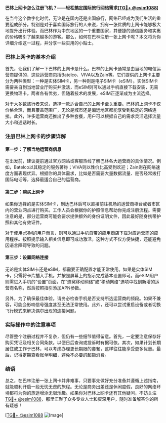 **巴林上网卡怎么注册飞机？——轻松搞定国际旅行网络需求[[TG💪+ @esim1088](https://t.me/s/esim1088)]**

在当今这个数字化时代，无论是在国内还是出国旅行，网络已经成为我们生活的重要组成部分。特别是对于喜欢国际旅行的人来说，拥有一张优质的上网卡能够极大地提升出行体验。而巴林作为中东地区的一个重要国家，其便捷的通信服务和实惠的价格吸引了越来越多的游客。那么，如何在巴林注册一张上网卡呢？本文将为你详细介绍这一过程，并分享一些实用的小贴士。

### 巴林上网卡的基本介绍

首先，让我们了解一下巴林的上网卡是什么。巴林的上网卡通常是由当地的电信运营商提供的，这些运营商包括Batelco、VIVA以及Zain等。它们提供的上网卡主要分为两种类型：一种是实体SIM卡，另一种则是电子SIM卡（eSIM）。实体SIM卡需要亲自到当地营业厅购买并激活，而eSIM则可以通过手机直接下载安装，无需更换物理卡。两者各有优劣，但随着技术的发展，eSIM正逐渐成为主流选择。

对于大多数旅行者来说，选择一款适合自己的上网卡至关重要。巴林的上网卡不仅价格合理，而且覆盖范围广，无论是城市还是偏远地区都能享受到稳定的网络连接。此外，许多运营商还推出了多种套餐，用户可以根据自己的需求灵活选择流量大小和通话时长。

### 注册巴林上网卡的步骤详解

#### 第一步：了解当地运营商信息

在出发前，建议提前通过官方网站或客服热线了解巴林各大运营商的具体情况。例如，Batelco以其稳定的服务著称；VIVA则以性价比高受到欢迎；Zain则在网络速度方面表现优异。根据你的具体需求，比如是否需要大量数据流量、是否经常拨打国际电话等，选择最适合自己的运营商。

#### 第二步：购买上网卡

如果你选择的是实体SIM卡，到达巴林后可以直接前往机场的运营商柜台或者市区内的营业网点进行购买。工作人员会根据你的护照信息帮助你完成注册流程。需要注意的是，部分运营商可能会要求提供额外的身份证明文件，因此最好随身携带护照和其他有效证件。

对于使用eSIM的用户而言，则可以通过手机自带的应用商店下载对应运营商的应用程序。按照提示输入相关信息即可成功激活。这种方式不仅方便快捷，还能避免因语言障碍导致的问题。

#### 第三步：设置网络连接

无论是实体SIM卡还是eSIM，都需要正确配置才能正常使用。如果是实体SIM卡，只需将卡片插入手机，并按照屏幕上的指示完成基本设置即可。而eSIM用户则需进入手机的“设置”页面，在“蜂窝移动网络”或“移动网络”选项中找到新增的运营商名称，然后按照指引添加APN参数。

另外，为了确保最佳体验，请务必检查手机是否支持所选运营商的频段。如果不兼容，可能会影响信号强度甚至无法正常使用。此外，还可以尝试重启设备或者切换飞行模式来解决偶尔出现的连接问题。

### 实际操作中的注意事项

尽管整个注册过程并不复杂，但仍有一些细节值得留意。首先，一定要注意保存好购买凭证及相关合同条款，以便日后查询或投诉时有据可依。其次，如果计划长期居住或工作于巴林，可以考虑办理更长期限的套餐，这样往往能享受更多优惠。最后，记得定期查看账单明细，避免不必要的超额消费。

### 结语

总之，在巴林注册一张上网卡并非难事，只要事先做好充分准备并遵循上述指南，就能顺利开启一段无忧无虑的旅程。无论是商务出差还是休闲度假，良好的网络环境都将为你的旅途增添无限乐趣。如果你对巴林上网卡还有其他疑问，不妨关注[TG💪+ @esim1088](https://t.me/s/esim1088)，那里汇聚了众多专业人士和资深用户，随时准备解答你的所有疑惑！

[[TG💪+ @esim1088](https://t.me/s/esim1088) ![Image](https://i.postimg.cc/4NQfJmqS/Snipaste-2025-05-13-00-14-12.png)]